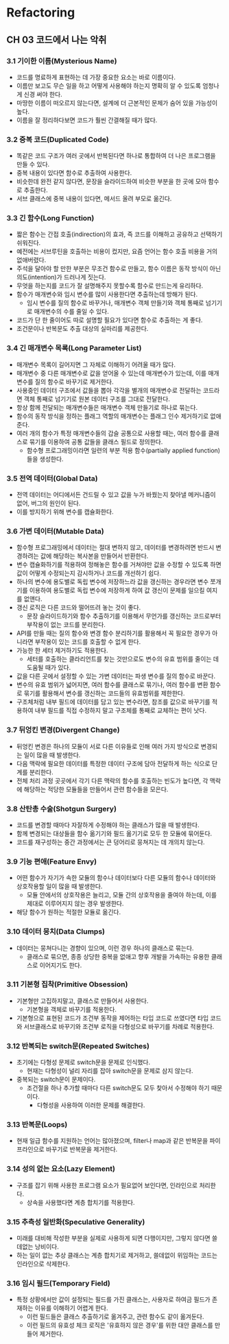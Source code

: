 # Refactoring

## CH 03 코드에서 나는 악취

### 3.1 기이한 이름(Mysterious Name)

- 코드를 명료하게 표현하는 데 가장 중요한 요소는 바로 이름이다.
- 이름만 보고도 무슨 일을 하고 어떻게 사용해야 하는지 명확히 알 수 있도록 엄청나게 신경 써야 한다.
- 마땅한 이름이 떠오르지 않는다면, 설계에 더 근본적인 문제가 숨어 있을 가능성이 높다.
- 이름을 잘 정리하다보면 코드가 훨씬 간결해질 때가 많다.

### 3.2 중복 코드(Duplicated Code)

- 똑같은 코드 구조가 여러 곳에서 반복된다면 하나로 통합하여 더 나은 프로그램을 만들 수 있다.
- 중복 내용이 있다면 함수로 추출하여 사용한다.
- 비슷한데 완전 같지 않다면, 문장을 슬라이드하여 비슷한 부분을 한 곳에 모아 함수로 추출한다.
- 서브 클래스에 중복 내용이 있다면, 메서드 올려 부모로 옮긴다.

### 3.3 긴 함수(Long Function)

- 짧은 함수는 간접 호출(indirection)의 효과, 즉 코드를 이해하고 공유하고 선택하기 쉬워진다.
- 예전에는 서브루틴을 호출하는 비용이 컸지만, 요즘 언어는 함수 호출 비용을 거의 없애버렸다.
- 주석을 달아야 할 만한 부분은 무조건 함수로 만들고, 함수 이름은 동작 방식이 아닌 의도(intention)가 드러나게 짓는다.
- 무엇을 하는지를 코드가 잘 설명해주지 못할수록 함수로 만드는게 유리하다.
- 함수가 매개변수와 임시 변수를 많이 사용한다면 추출하는데 방해가 된다.
  - 임시 변수를 질의 함수로 바꾸거나, 매개변수 객체 만들기와 객체 통째로 넘기기로 매개변수의 수를 줄일 수 있다.
- 코드가 단 한 줄이어도 따로 설명할 필요가 있다면 함수로 추출하는 게 좋다.
- 조건문이나 반복문도 추출 대상의 실마리를 제공한다.

### 3.4 긴 매개변수 목록(Long Parameter List)

- 매개변수 목록이 길어지면 그 자체로 이해하기 어려울 때가 많다.
- 매개변수 중 다른 매개변수로 값을 얻어올 수 있는데 매개변수가 있는데, 이를 매개변수를 질의 함수로 바꾸기로 제거한다.
- 사용중인 데이터 구조에서 값들을 뽑아 각각을 별개의 매개변수로 전달하는 코드라면 객체 통째로 넘기기로 원본 데이터 구조를 그대로 전달한다.
- 항상 함께 전달되는 매개변수들은 매개변수 객체 만들기로 하나로 묶는다.
- 함수의 동작 방식을 정하는 플래그 역할의 매개변수는 플래그 인수 제거하기로 없애준다.
- 여러 개의 함수가 특정 매개변수들의 갑슬 공통으로 사용할 때는, 여러 함수를 클래스로 묶기를 이용하여 공통 값들을 클래스 필드로 정의한다.
  - 함수형 프로그래밍이라면 일련의 부분 적용 함수(partially applied function)들을 생성한다.

### 3.5 전역 데이터(Global Data)

- 전역 데이터는 어디에서든 건드릴 수 있고 값을 누가 바꿨는지 찾아낼 메커니즘이 없어, 버그의 원인이 된다.
- 이를 방지하기 위해 변수를 캡슐화한다.

### 3.6 가변 데이터(Mutable Data)

- 함수형 프로그래밍에서 데이터는 절대 변하지 않고, 데이터를 변경하려면 반드시 변경하려는 값에 해당하는 복사본을 만들어서 반환한다.
- 변수 캡슐화하기를 적용하여 정해놓은 함수를 거쳐야만 값을 수정할 수 있도록 하면 값이 어떻게 수정되는지 감시하거나 코드를 개선하기 쉽다.
- 하나의 변수에 용도별로 독립 변수에 저장하느라 값을 갱신하는 경우라면 변수 쪼개기를 이용하여 용도별로 독립 변수에 저장하게 하여 값 갱신이 문제를 일으킬 여지를 없앤다.
- 갱신 로직은 다른 코드와 떨어뜨려 놓는 것이 좋다.
  - 문장 슬라이드하기와 함수 추출하기를 이용해서 무언가를 갱신하는 코드로부터 부작용이 없는 코드를 분리한다.
- API를 만들 때는 질의 함수와 변경 함수 분리하기를 활용해서 꼭 필요한 경우가 아니라면 부작용이 있는 코드를 호출할 수 없게 한다.
- 가능한 한 세터 제거하기도 적용한다.
  - 세터를 호출하는 클라리언트를 찾는 것만으로도 변수의 유효 범위를 줄이는 데 도움될 때가 있다.
- 값을 다른 곳에서 설정할 수 있는 가변 데이터는 파생 변수를 질의 함수로 바꾼다.
- 변수의 유효 범위가 넓어지면, 여러 함수를 클래스로 묶기나, 여러 함수를 변환 함수로 묶기를 활용해서 변수를 갱신하는 코드들의 유효범위를 제한한다.
- 구조체처럼 내부 필드에 데이터를 담고 있는 변수라면, 참조를 값으로 바꾸기를 적용하여 내부 필드를 직접 수정하지 말고 구조체를 통째로 교체하는 편이 낫다.

### 3.7 뒤엉킨 변경(Divergent Change)

- 뒤엉킨 변경은 하나의 모듈이 서로 다른 이유들로 인해 여러 가지 방식으로 변경되는 일이 많을 때 발생한다.
- 다음 맥락에 필요한 데이터를 특정한 데이터 구조에 담아 전달하게 하는 식으로 단계를 분리한다.
- 전체 처리 과정 곳곳에서 각기 다른 맥락의 함수를 호출하는 빈도가 높다면, 각 맥락에 해당하는 적당한 모듈들을 만들어서 관련 함수들을 모은다.

### 3.8 산탄총 수술(Shotgun Surgery)

- 코드를 변경할 때마다 자잘하게 수정해야 하는 클래스가 많을 때 발생한다.
- 함께 변경되는 대상들을 함수 옮기기와 필드 옮기기로 모두 한 모듈에 묶어둔다.
- 코드를 재구성하는 중간 과정에서는 큰 덩어리로 뭉쳐지는 데 개의치 않는다.

### 3.9 기능 편애(Feature Envy)

- 어떤 함수가 자기가 속한 모듈의 함수나 데이터보다 다른 모듈의 함수나 데이터와 상호작용할 일이 많을 때 발생한다.
  - 모듈 안에서의 상호작용은 늘리고, 모듈 간의 상호작용을 줄여야 하는데, 이를 제대로 이루어지지 않는 경우 발생한다.
- 해당 함수가 원하는 적절한 모듈로 옮긴다.

### 3.10 데이터 뭉치(Data Clumps)

- 데이터는 뭉쳐다니는 경향이 있으며, 이런 경우 하나의 클래스로 묶는다.
  - 클래스로 묶으면, 종종 상당한 중복을 없애고 향후 개발을 가속하는 유용한 클래스로 이어지기도 한다.

### 3.11 기본형 집착(Primitive Obsession)

- 기본형만 고집하지말고, 클래스로 만들어서 사용한다.
  - 기본형을 객체로 바꾸기를 적용한다.
- 기본형으로 표현된 코드가 조건부 동작을 제어하는 타입 코드로 쓰였다면 타입 코드와 서브클래스로 바꾸기와 조건부 로직을 다형성으로 바꾸기를 차례로 적용한다.

### 3.12 반복되는 switch문(Repeated Switches)

- 초기에는 다형성 문제로 switch문을 문제로 인식했다.
  - 현재는 다형성이 널리 자리를 잡아 switch문을 문제로 삼지 않는다.
- 중복되는 switch문이 문제이다.
  - 조건절을 하나 추가할 때마다 다른 switch문도 모두 찾아서 수정해야 하기 때문이다.
    - 다형성을 사용하여 이러한 문제를 해결한다.

### 3.13 반복문(Loops)

- 현재 일급 함수를 지원하는 언어는 많아졌으며, filter나 map과 같은 반복문을 파이프라인으로 바꾸기로 반복문을 제거한다.

### 3.14 성의 없는 요소(Lazy Element)

- 구조를 잡기 위해 사용한 프로그램 요소가 필요없어 보인다면, 인라인으로 처리한다.
  - 상속을 사용했다면 계층 합치기를 적용한다.

### 3.15 추측성 일반화(Speculative Generality)

- 미래를 대비해 작성한 부분을 실제로 사용하게 되면 다행이지만, 그렇지 않다면 쓸데없는 낭비이다.
- 하는 일이 없는 추상 클래스는 계층 합치기로 제거하고, 쓸데없이 위임하는 코드는 인라인으로 삭제한다.

### 3.16 임시 필드(Temporary Field)

- 특정 상황에서만 값이 설정되는 필드를 가진 클래스는, 사용자로 하여금 필드가 존재하는 이유를 이해하기 어렵게 한다.
  - 이런 필드들은 클래스 추출하기로 옮겨주고, 관련 함수도 같이 옮겨둔다.
  - 이런 필드의 유효성 체크 로직은 '유효하지 않은 경우'를 위한 대안 클래스를 만들어 제거한다.
